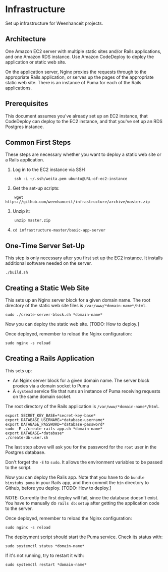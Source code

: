 # Infrastructure
Set up infrastructure for Weenhanceit projects.

## Architecture
One Amazon EC2 server with multiple static sites and/or Rails applications,
and one Amazon RDS instance.
Use Amazon CodeDeploy to deploy the application or static web site.

On the application server,
Nginx proxies the requests through to the appropriate Rails application,
or serves up the pages of the appropriate static web site.
There is an instance of Puma for each of the Rails applications.

## Prerequisites
This document assumes you've already set up an EC2 instance,
that CodeDeploy can deploy to the EC2 instance,
and that you've set up an RDS Postgres instance.

## Common First Steps
These steps are necessary whether you want to deploy
a static web site
or a Rails application.

1. Log in to the EC2 instance via SSH
```
    ssh -i ~/.ssh/weita.pem ubuntu@URL-of-ec2-instance
```
2. Get the set-up scripts:
```
    wget https://github.com/weenhanceit/infrastructure/archive/master.zip
```
3. Unzip it:
```
    unzip master.zip
```
4. `cd infrastructure-master/basic-app-server`

## One-Time Server Set-Up
This step is only necessary after you first set up the EC2 instance.
It installs additional software needed on the server.
```
./build.sh
```

## Creating a Static Web Site
This sets up an Nginx server block for a given domain name.
The root directory of the static web site files is `/var/www/*domain-name*/html`.
```
sudo ./create-server-block.sh *domain-name*
```
Now you can deploy the static web site. [TODO: How to deploy.]

Once deployed, remember to reload the Nginx configuration:
```
sudo nginx -s reload
```

## Creating a Rails Application
This sets up:

* An Nginx server block for a given domain name. The server block proxies via a domain socket to Puma
* A `systemd` service file that runs an instance of Puma
receiving requests on the same domain socket.

The root directory of the Rails application is `/var/www/*domain-name*/html`.
```
export SECRET_KEY_BASE=*secret-key-base*
export DATABASE_USERNAME=*database-username*
export DATABASE_PASSWORD=*database-password*
sudo -E ./create-rails-app.sh *domain-name*
export DATABASE=*database*
./create-db-user.sh
```
The last step above will ask you for the password for the `root` user in the Postgres database.

Don't forget the `-E` to `sudo`. It allows the environment variables to be passed to the script.

Now you can deploy the Rails app.
Note that you have to do `bundle binstubs puma`
in your Rails app, and then commit the `bin` directory to Github,
before you deploy. [TODO: How to deploy.]

NOTE: Currently the first deploy will fail,
since the database doesn't exist.
You have to manually do `rails db:setup`
after getting the application code to the server.

Once deployed, remember to reload the Nginx configuration:
```
sudo nginx -s reload
```
The deployment script should start the Puma service.
Check its status with:
```
sudo systemctl status *domain-name*
```
If it's not running, try to restart it with:
```
sudo systemctl restart *domain-name*
```
